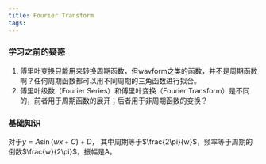 ```yaml
---
title: Fourier Transform
tags:
---
```


### 学习之前的疑惑
1. 傅里叶变换只能用来转换周期函数，但wavform之类的函数，并不是周期函数啊？任何周期函数都可以用不同周期的三角函数进行拟合。
2. 傅里叶级数（Fourier Series）和傅里叶变换（Fourier Transform）是不同的，前者用于周期函数的展开；后者用于非周期函数的变换？


### 基础知识
对于$y = A \sin(wx + C) + D$， 其中周期等于$\frac{2\pi}{w}$，频率等于周期的倒数$\frac{w}{2\pi}$，振幅是A。

